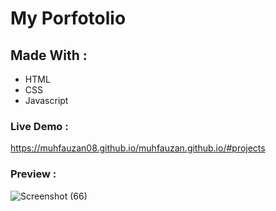 # My Porfotolio

## Made With :
- HTML
- CSS
- Javascript

### Live Demo :
https://muhfauzan08.github.io/muhfauzan.github.io/#projects

### Preview :
![Screenshot (66)](https://user-images.githubusercontent.com/69887895/193385779-e7e76815-4988-4e5e-bf5a-c56030418e7f.png)
